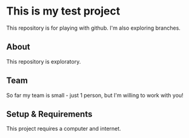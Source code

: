 # This is my test project 

This repository is for playing with github. I'm also exploring branches.

## About
This repository is exploratory. 

## Team
So far my team is small - just 1 person, but I'm willing to work with you!

## Setup & Requirements
This project requires a computer and internet. 

